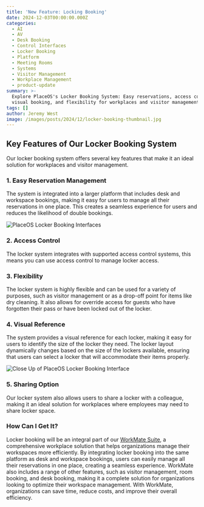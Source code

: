 ```yaml
---
title: 'New Feature: Locking Booking'
date: 2024-12-03T00:00:00.000Z
categories:
  - AI
  - AV
  - Desk Booking
  - Control Interfaces
  - Locker Booking
  - Platform
  - Meeting Rooms
  - Systems
  - Visitor Management
  - Workplace Management
  - product-update
summary: >-
  Explore PlaceOS's Locker Booking System: Easy reservations, access control,
  visual booking, and flexibility for workplaces and visitor management.
tags: []
author: Jeremy West
image: /images/posts/2024/12/locker-booking-thumbnail.jpg
---
```

Key Features of Our Locker Booking System
-----------------------------------------

Our locker booking system offers several key features that make it an ideal solution for workplaces and visitor management.

### 1\. Easy Reservation Management

The system is integrated into a larger platform that includes desk and workspace bookings, making it easy for users to manage all their reservations in one place. This creates a seamless experience for users and reduces the likelihood of double bookings.

![PlaceOS Locker Booking Interfaces](/images/posts/2024/12/644b4e60d2bf194d03ef6366_book-20locker-20mobile-20workflow.png)

### 2\. Access Control

The locker system integrates with supported access control systems, this means you can use access control to manage locker access.

### 3\. Flexibility

The locker system is highly flexible and can be used for a variety of purposes, such as visitor management or as a drop-off point for items like dry cleaning. It also allows for override access for guests who have forgotten their pass or have been locked out of the locker.

### 4\. Visual Reference

The system provides a visual reference for each locker, making it easy for users to identify the size of the locker they need. The locker layout dynamically changes based on the size of the lockers available, ensuring that users can select a locker that will accommodate their items properly.

![Close Up of PlaceOS Locker Booking Interface](/images/posts/2024/12/644b4f5e48d11568ae01290b_available-20lockers-20desktop-20zoom.png)

### 5\. Sharing Option

Our locker system also allows users to share a locker with a colleague, making it an ideal solution for workplaces where employees may need to share locker space.

### How Can I Get It?

Locker booking will be an integral part of our [WorkMate Suite](/suite/workmate-workplace-solution), a comprehensive workplace solution that helps organizations manage their workspaces more efficiently. By integrating locker booking into the same platform as desk and workspace bookings, users can easily manage all their reservations in one place, creating a seamless experience. WorkMate also includes a range of other features, such as visitor management, room booking, and desk booking, making it a complete solution for organizations looking to optimize their workspace management. With WorkMate, organizations can save time, reduce costs, and improve their overall efficiency.
